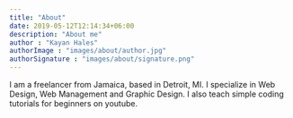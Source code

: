 ```yaml
---
title: "About"
date: 2019-05-12T12:14:34+06:00
description: "About me"
author : "Kayan Hales"
authorImage : "images/about/author.jpg"
authorSignature : "images/about/signature.png"
---
```


I am a freelancer from Jamaica, based in Detroit, MI. I specialize in Web Design, Web Management and Graphic Design. I also teach simple coding tutorials for beginners on youtube.
